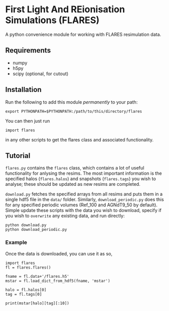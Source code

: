 # First Light And REionisation Simulations (FLARES)

A python convenience module for working with FLARES resimulation data.

## Requirements

- numpy
- h5py
- scipy (optional, for cutout)

## Installation

Run the following to add this module *permanently* to your path:

    export PYTHONPATH=$PYTHONPATH:/path/to/this/directory/flares

You can then just run

    import flares

in any other scripts to get the flares class and associated functionality.

## Tutorial

`flares.py` contains the `flares` class, which contains a lot of useful functionality for anlysing the resims. The most important information is the specified halos (`flares.halos`) and snapshots (`flares.tags`) you wish to analyse; these should be updated as new resims are completed.

`download.py` fetches the specified arrays from all resims and puts them in a single hdf5 file in the `data/` folder. Similarly, `download_periodic.py` does this for any specified periodic volumes (Ref_100 and AGNdT9_50 by default). Simple update these scripts with the data you wish to download, specify if you wish to `overwrite` any existing data, and run directly:

```
python download.py
python download_periodic.py
```

### Example

Once the data is downloaded, you can use it as so,

```
import flares
fl = flares.flares()

fname = fl.data+'/flares.h5'
mstar = fl.load_dict_from_hdf5(fname, 'mstar')

halo = fl.halos[0]
tag = fl.tags[0]

print(mstar[halo][tag][:10])
```
